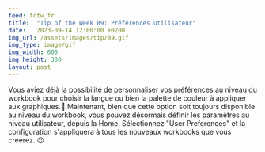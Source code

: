 ```yaml
---
feed: totw_fr
title:  "Tip of the Week 89: Préférences utilisateur"
date:   2023-09-14 12:00:00 +0200
img_url: /assets/images/tip/89.gif
img_type: image/gif
img_width: 600
img_height: 300
layout: post
---
```



Vous aviez déjà la possibilité de personnaliser vos préférences au niveau du workbook pour choisir la langue ou bien la palette de couleur à appliquer aux graphiques.🎨
Maintenant, bien que cette option soit toujours disponible au niveau du workbook, vous pouvez désormais définir les paramètres au niveau utilisateur, depuis la Home. Sélectionnez "User Preferences" et la configuration s'appliquera à tous les nouveaux workbooks que vous créerez. 😉
